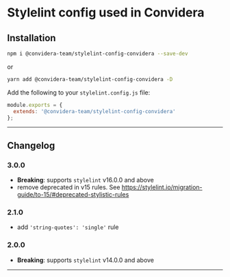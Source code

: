 # Stylelint config used in Convidera

## Installation

```sh
npm i @convidera-team/stylelint-config-convidera --save-dev
```

or

```sh
yarn add @convidera-team/stylelint-config-convidera -D
```

Add the following to your `stylelint.config.js` file:

```javascript
module.exports = {
  extends: '@convidera-team/stylelint-config-convidera'
};
```

---

## Changelog

### 3.0.0

- **Breaking**: supports `stylelint` v16.0.0 and above
- remove deprecated in v15 rules. See https://stylelint.io/migration-guide/to-15/#deprecated-stylistic-rules

### 2.1.0

- add `'string-quotes': 'single'` rule

### 2.0.0

- **Breaking**: supports `stylelint` v14.0.0 and above

---
